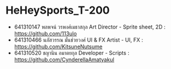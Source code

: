 # HeHeySports_T-200
- 641310147 พลพจน์ วรพงศ์เมธาสกุล Art Director - Sprite sheet, 2D : https://github.com/113ulo
- 641310466 นภัสวรรณ มั่นช่วยวงศ์ UI & FX Artist - UI, FX : https://github.com/KitsuneNutsume
- 641310520 ชญานิน อมาตยกุล Developer - Scripts : https://github.com/CynderellaAmatyakul
